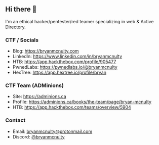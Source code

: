 ## Hi there 👋

<!--
**bryanmcnulty/bryanmcnulty** is a ✨ _special_ ✨ repository because its `README.md` (this file) appears on your GitHub profile.

Here are some ideas to get you started:

- 🔭 I’m currently working on ...
- 🌱 I’m currently learning ...
- 👯 I’m looking to collaborate on ...
- 🤔 I’m looking for help with ...
- 💬 Ask me about ...
- 📫 How to reach me: ...
- 😄 Pronouns: ...
- ⚡ Fun fact: ...
-->

I'm an ethical hacker/pentester/red teamer specializing in web & Active Directory.

<!--
_Learning web application security @ [PortSwigger](https://portswigger.net/web-security) 🕸️_ <br>
_Learning Active Directory security @ [VulnLab](https://vulnlab.com) 🖥️_ <br>
_Learning cloud security @ [PwnedLabs](https://pwnedlabs.io/users/bryanmcnulty) ☁️_ <br>
_Learning mobile security @ [HexTree](https://app.hextree.io/profile/bryan) 📱_
-->

### CTF / Socials
- Blog: <https://bryanmcnulty.com>
- LinkedIn: <https://www.linkedin.com/in/bryanmcnulty>
- HTB: <https://app.hackthebox.com/profile/905477>
- PwnedLabs: <https://pwnedlabs.io/@bryanmcnulty>
- HexTree: <https://app.hextree.io/profile/bryan>

### CTF Team (ADMinions)
- Site: <https://adminions.ca>
- Profile: <https://adminions.ca/books/the-team/page/bryan-mcnulty>
- HTB: <https://app.hackthebox.com/teams/overview/5904>

### Contact
- Email: <bryanmcnulty@protonmail.com>
- Discord: [@bryanmcnulty](https://discord.com/users/844241499859451924)
